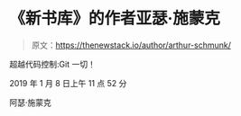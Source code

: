 # 《新书库》的作者亚瑟·施蒙克

> 原文：<https://thenewstack.io/author/arthur-schmunk/>

超越代码控制:Git 一切！

2019 年 1 月 8 日上午 11 点 52 分

阿瑟·施蒙克